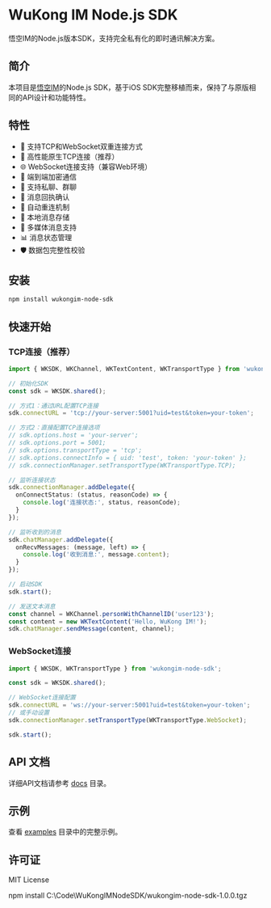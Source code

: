 # WuKong IM Node.js SDK

悟空IM的Node.js版本SDK，支持完全私有化的即时通讯解决方案。

## 简介

本项目是[悟空IM](https://github.com/WuKongIM/WuKongIM)的Node.js SDK，基于iOS SDK完整移植而来，保持了与原版相同的API设计和功能特性。

## 特性

- 🚀 支持TCP和WebSocket双重连接方式
- 🔗 高性能原生TCP连接（推荐）
- 🌐 WebSocket连接支持（兼容Web环境）
- 🔐 端到端加密通信
- 📱 支持私聊、群聊
- 🎯 消息回执确认
- 🔄 自动重连机制
- 💾 本地消息存储
- 🎪 多媒体消息支持
- 📊 消息状态管理
- 🛡️ 数据包完整性校验

## 安装

```bash
npm install wukongim-node-sdk
```

## 快速开始

### TCP连接（推荐）

```typescript
import { WKSDK, WKChannel, WKTextContent, WKTransportType } from 'wukongim-node-sdk';

// 初始化SDK
const sdk = WKSDK.shared();

// 方式1：通过URL配置TCP连接
sdk.connectURL = 'tcp://your-server:5001?uid=test&token=your-token';

// 方式2：直接配置TCP连接选项
// sdk.options.host = 'your-server';
// sdk.options.port = 5001;
// sdk.options.transportType = 'tcp';
// sdk.options.connectInfo = { uid: 'test', token: 'your-token' };
// sdk.connectionManager.setTransportType(WKTransportType.TCP);

// 监听连接状态
sdk.connectionManager.addDelegate({
  onConnectStatus: (status, reasonCode) => {
    console.log('连接状态:', status, reasonCode);
  }
});

// 监听收到的消息
sdk.chatManager.addDelegate({
  onRecvMessages: (message, left) => {
    console.log('收到消息:', message.content);
  }
});

// 启动SDK
sdk.start();

// 发送文本消息
const channel = WKChannel.personWithChannelID('user123');
const content = new WKTextContent('Hello, WuKong IM!');
sdk.chatManager.sendMessage(content, channel);
```

### WebSocket连接

```typescript
import { WKSDK, WKTransportType } from 'wukongim-node-sdk';

const sdk = WKSDK.shared();

// WebSocket连接配置
sdk.connectURL = 'ws://your-server:5001?uid=test&token=your-token';
// 或手动设置
sdk.connectionManager.setTransportType(WKTransportType.WebSocket);

sdk.start();
```

## API 文档

详细API文档请参考 [docs](./docs) 目录。

## 示例

查看 [examples](./examples) 目录中的完整示例。

## 许可证

MIT License

npm install C:\Code\WuKongIMNodeSDK/wukongim-node-sdk-1.0.0.tgz